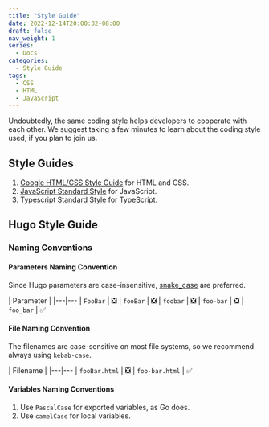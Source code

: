 ```yaml
---
title: "Style Guide"
date: 2022-12-14T20:00:32+08:00
draft: false
nav_weight: 1
series:
  - Docs
categories:
  - Style Guide
tags:
  - CSS
  - HTML
  - JavaScript
---
```


Undoubtedly, the same coding style helps developers to cooperate with each other.
We suggest taking a few minutes to learn about the coding style used, if you plan to join us.

<!--more-->

## Style Guides

1. [Google HTML/CSS Style Guide](https://google.github.io/styleguide/htmlcssguide.html) for HTML and CSS.
1. [JavaScript Standard Style](https://standardjs.com/) for JavaScript.
1. [Typescript Standard Style](https://github.com/standard/ts-standard) for TypeScript.

## Hugo Style Guide

### Naming Conventions

#### Parameters Naming Convention

Since Hugo parameters are case-insensitive, [snake_case](https://en.wikipedia.org/wiki/Snake_case) are preferred.

| Parameter |
|---|---
| `FooBar` | ❎
| `fooBar` | ❎
| `foobar` | ❎
| `foo-bar` | ❎
| `foo_bar` | ✅

#### File Naming Convention

The filenames are case-sensitive on most file systems, so we recommend always using `kebab-case`.

| Filename | 
|---|---
| `fooBar.html` | ❎
| `foo-bar.html` | ✅

#### Variables Naming Conventions

1. Use `PascalCase` for exported variables, as Go does.
1. Use `camelCase` for local variables.

